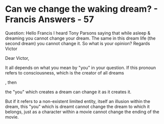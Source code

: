 # Can we change the waking dream? - Francis Answers - 57

Question: Hello Francis I heard Tony Parsons saying that while asleep &amp; dreaming you cannot change your dream. The same in this dream life (the second dream) you cannot change it. So what is your opinion? Regards Victor

Dear Victor,

It all depends on what you mean by &quot;you&quot; in your question. If this pronoun refers to consciousness, which is the creator of all dreams

, then

 the &quot;you&quot; which creates a dream can change it as it creates it.

But if it refers to a non-existent limited entity, itself an illusion within the dream, this &quot;you&quot; which is dreamt cannot change the dream to which it belongs, just as a character within a movie cannot change the ending of the movie.

